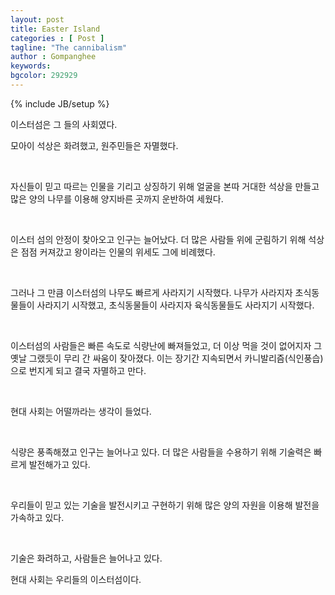 ```yaml
---
layout: post
title: Easter Island
categories : [ Post ]
tagline: "The cannibalism"
author : Gompanghee
keywords: 
bgcolor: 292929
---
```

{% include JB/setup %}

이스터섬은 그 들의 사회였다.

모아이 석상은 화려했고, 원주민들은 자멸했다.

​

자신들이 믿고 따르는 인물을 기리고 상징하기 위해 얼굴을 본따 거대한 석상을 만들고 많은 양의 나무를 이용해 양지바른 곳까지 운반하여 세웠다.

​

이스터 섬의 안정이 찾아오고 인구는 늘어났다. 더 많은 사람들 위에 군림하기 위해 석상은 점점 커져갔고 왕이라는 인물의 위세도 그에 비례했다.

​

그러나 그 만큼 이스터섬의 나무도 빠르게 사라지기 시작했다. 나무가 사라지자 초식동물들이 사라지기 시작했고, 초식동물들이 사라지자 육식동물들도 사라지기 시작했다.

​

이스터섬의 사람들은 빠른 속도로 식량난에 빠져들었고, 더 이상 먹을 것이 없어지자 그 옛날 그랬듯이 무리 간 싸움이 잦아졌다. 이는 장기간 지속되면서 카니발리즘(식인풍습)으로 번지게 되고 결국 자멸하고 만다.

​

현대 사회는 어떨까라는 생각이 들었다.

​

식량은 풍족해졌고 인구는 늘어나고 있다. 더 많은 사람들을 수용하기 위해 기술력은 빠르게 발전해가고 있다.

​

우리들이 믿고 있는 기술을 발전시키고 구현하기 위해 많은 양의 자원을 이용해 발전을 가속하고 있다.

​

기술은 화려하고, 사람들은 늘어나고 있다.

현대 사회는 우리들의 이스터섬이다.